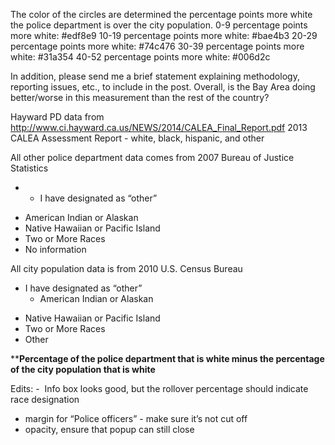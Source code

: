 The color of the circles are determined the percentage points more white the police department is over the city population.
0-9 percentage points more white: #edf8e9
10-19 percentage points more white: #bae4b3
20-29 percentage points more white: #74c476
30-39 percentage points more white: #31a354
40-52 percentage points more white: #006d2c


In addition, please send me a brief statement explaining methodology, reporting issues, etc., to include in the post. Overall, is the Bay Area doing better/worse in this measurement than the rest of the country? 

Hayward PD data from http://www.ci.hayward.ca.us/NEWS/2014/CALEA_Final_Report.pdf
2013 CALEA Assessment Report 
	- white, black, hispanic, and other

All other police department data comes from 2007 Bureau of Justice Statistics
* * I have designated as “other” 
- American Indian or Alaskan
- Native Hawaiian or Pacific Island
- Two or More Races
- No information

All city population data is from 2010 U.S. Census Bureau
* I have designated as “other” 
	- American Indian or Alaskan
- Native Hawaiian or Pacific Island
- Two or More Races
- Other

****Percentage of the police department that is white minus the percentage of the city population that is white** 


Edits: 
-  Info box looks good, but the rollover percentage should indicate race designation
- margin for “Police officers” - make sure it’s not cut off
- opacity, ensure that popup can still close


